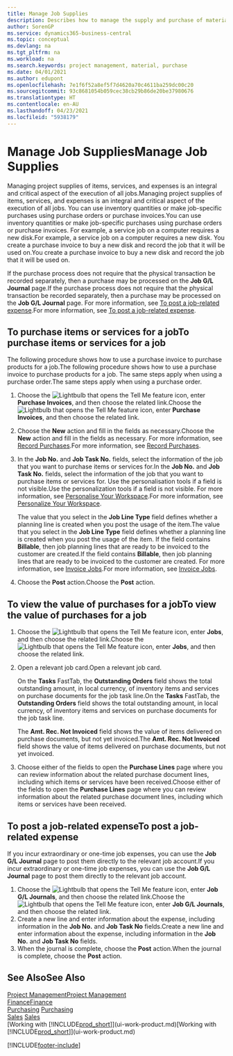 ```yaml
---
title: Manage Job Supplies
description: Describes how to manage the supply and purchase of material and services to jobs.
author: SorenGP
ms.service: dynamics365-business-central
ms.topic: conceptual
ms.devlang: na
ms.tgt_pltfrm: na
ms.workload: na
ms.search.keywords: project management, material, purchase
ms.date: 04/01/2021
ms.author: edupont
ms.openlocfilehash: 7e1f6f52a8ef5f7d4620a70c4611ba259dc00c20
ms.sourcegitcommit: 93c8681054b059cec38cb29b86de20be37980676
ms.translationtype: HT
ms.contentlocale: en-AU
ms.lasthandoff: 04/23/2021
ms.locfileid: "5938179"
---
```

# <a name="manage-job-supplies"></a><span data-ttu-id="5ff7e-103">Manage Job Supplies</span><span class="sxs-lookup"><span data-stu-id="5ff7e-103">Manage Job Supplies</span></span>
<span data-ttu-id="5ff7e-104">Managing project supplies of items, services, and expenses is an integral and critical aspect of the execution of all jobs.</span><span class="sxs-lookup"><span data-stu-id="5ff7e-104">Managing project supplies of items, services, and expenses is an integral and critical aspect of the execution of all jobs.</span></span> <span data-ttu-id="5ff7e-105">You can use inventory quantities or make job-specific purchases using purchase orders or purchase invoices.</span><span class="sxs-lookup"><span data-stu-id="5ff7e-105">You can use inventory quantities or make job-specific purchases using purchase orders or purchase invoices.</span></span> <span data-ttu-id="5ff7e-106">For example, a service job on a computer requires a new disk.</span><span class="sxs-lookup"><span data-stu-id="5ff7e-106">For example, a service job on a computer requires a new disk.</span></span> <span data-ttu-id="5ff7e-107">You create a purchase invoice to buy a new disk and record the job that it will be used on.</span><span class="sxs-lookup"><span data-stu-id="5ff7e-107">You create a purchase invoice to buy a new disk and record the job that it will be used on.</span></span>

<span data-ttu-id="5ff7e-108">If the purchase process does not require that the physical transaction be recorded separately, then a purchase may be processed on the **Job G/L Journal** page.</span><span class="sxs-lookup"><span data-stu-id="5ff7e-108">If the purchase process does not require that the physical transaction be recorded separately, then a purchase may be processed on the **Job G/L Journal** page.</span></span> <span data-ttu-id="5ff7e-109">For more information, see [To post a job-related expense](projects-how-manage-project-supplies.md#to-post-a-job-related-expense).</span><span class="sxs-lookup"><span data-stu-id="5ff7e-109">For more information, see [To post a job-related expense](projects-how-manage-project-supplies.md#to-post-a-job-related-expense).</span></span>

## <a name="to-purchase-items-or-services-for-a-job"></a><span data-ttu-id="5ff7e-110">To purchase items or services for a job</span><span class="sxs-lookup"><span data-stu-id="5ff7e-110">To purchase items or services for a job</span></span>
<span data-ttu-id="5ff7e-111">The following procedure shows how to use a purchase invoice to purchase products for a job.</span><span class="sxs-lookup"><span data-stu-id="5ff7e-111">The following procedure shows how to use a purchase invoice to purchase products for a job.</span></span> <span data-ttu-id="5ff7e-112">The same steps apply when using a purchase order.</span><span class="sxs-lookup"><span data-stu-id="5ff7e-112">The same steps apply when using a purchase order.</span></span>  

1. <span data-ttu-id="5ff7e-113">Choose the ![Lightbulb that opens the Tell Me feature](media/ui-search/search_small.png "Tell me what you want to do") icon, enter **Purchase Invoices**, and then choose the related link.</span><span class="sxs-lookup"><span data-stu-id="5ff7e-113">Choose the ![Lightbulb that opens the Tell Me feature](media/ui-search/search_small.png "Tell me what you want to do") icon, enter **Purchase Invoices**, and then choose the related link.</span></span>  
2. <span data-ttu-id="5ff7e-114">Choose the **New** action and fill in the fields as necessary.</span><span class="sxs-lookup"><span data-stu-id="5ff7e-114">Choose the **New** action and fill in the fields as necessary.</span></span> <span data-ttu-id="5ff7e-115">For more information, see [Record Purchases](purchasing-how-record-purchases.md).</span><span class="sxs-lookup"><span data-stu-id="5ff7e-115">For more information, see [Record Purchases](purchasing-how-record-purchases.md).</span></span>
3. <span data-ttu-id="5ff7e-116">In the **Job No.** and **Job Task No.** fields, select the information of the job that you want to purchase items or services for.</span><span class="sxs-lookup"><span data-stu-id="5ff7e-116">In the **Job No.** and **Job Task No.** fields, select the information of the job that you want to purchase items or services for.</span></span> <span data-ttu-id="5ff7e-117">Use the personalisation tools if a field is not visible.</span><span class="sxs-lookup"><span data-stu-id="5ff7e-117">Use the personalization tools if a field is not visible.</span></span> <span data-ttu-id="5ff7e-118">For more information, see [Personalise Your Workspace](ui-personalization-user.md).</span><span class="sxs-lookup"><span data-stu-id="5ff7e-118">For more information, see [Personalize Your Workspace](ui-personalization-user.md).</span></span>

    <span data-ttu-id="5ff7e-119">The value that you select in the **Job Line Type** field defines whether a planning line is created when you post the usage of the item.</span><span class="sxs-lookup"><span data-stu-id="5ff7e-119">The value that you select in the **Job Line Type** field defines whether a planning line is created when you post the usage of the item.</span></span> <span data-ttu-id="5ff7e-120">If the field contains **Billable**, then job planning lines that are ready to be invoiced to the customer are created.</span><span class="sxs-lookup"><span data-stu-id="5ff7e-120">If the field contains **Billable**, then job planning lines that are ready to be invoiced to the customer are created.</span></span> <span data-ttu-id="5ff7e-121">For more information, see [Invoice Jobs](projects-how-invoice-jobs.md).</span><span class="sxs-lookup"><span data-stu-id="5ff7e-121">For more information, see [Invoice Jobs](projects-how-invoice-jobs.md).</span></span>
4. <span data-ttu-id="5ff7e-122">Choose the **Post** action.</span><span class="sxs-lookup"><span data-stu-id="5ff7e-122">Choose the **Post** action.</span></span>

## <a name="to-view-the-value-of-purchases-for-a-job"></a><span data-ttu-id="5ff7e-123">To view the value of purchases for a job</span><span class="sxs-lookup"><span data-stu-id="5ff7e-123">To view the value of purchases for a job</span></span>
1. <span data-ttu-id="5ff7e-124">Choose the ![Lightbulb that opens the Tell Me feature](media/ui-search/search_small.png "Tell me what you want to do") icon, enter **Jobs**, and then choose the related link.</span><span class="sxs-lookup"><span data-stu-id="5ff7e-124">Choose the ![Lightbulb that opens the Tell Me feature](media/ui-search/search_small.png "Tell me what you want to do") icon, enter **Jobs**, and then choose the related link.</span></span>
2. <span data-ttu-id="5ff7e-125">Open a relevant job card.</span><span class="sxs-lookup"><span data-stu-id="5ff7e-125">Open a relevant job card.</span></span>

    <span data-ttu-id="5ff7e-126">On the **Tasks** FastTab, the **Outstanding Orders** field shows the total outstanding amount, in local currency, of inventory items and services on purchase documents for the job task line.</span><span class="sxs-lookup"><span data-stu-id="5ff7e-126">On the **Tasks** FastTab, the **Outstanding Orders** field shows the total outstanding amount, in local currency, of inventory items and services on purchase documents for the job task line.</span></span>  

    <span data-ttu-id="5ff7e-127">The **Amt. Rec. Not Invoiced** field shows the value of items delivered on purchase documents, but not yet invoiced.</span><span class="sxs-lookup"><span data-stu-id="5ff7e-127">The **Amt. Rec. Not Invoiced** field shows the value of items delivered on purchase documents, but not yet invoiced.</span></span>  
3. <span data-ttu-id="5ff7e-128">Choose either of the fields to open the **Purchase Lines** page where you can review information about the related purchase document lines, including which items or services have been received.</span><span class="sxs-lookup"><span data-stu-id="5ff7e-128">Choose either of the fields to open the **Purchase Lines** page where you can review information about the related purchase document lines, including which items or services have been received.</span></span>

## <a name="to-post-a-job-related-expense"></a><span data-ttu-id="5ff7e-129">To post a job-related expense</span><span class="sxs-lookup"><span data-stu-id="5ff7e-129">To post a job-related expense</span></span>
<span data-ttu-id="5ff7e-130">If you incur extraordinary or one-time job expenses, you can use the **Job G/L Journal** page to post them directly to the relevant job account.</span><span class="sxs-lookup"><span data-stu-id="5ff7e-130">If you incur extraordinary or one-time job expenses, you can use the **Job G/L Journal** page to post them directly to the relevant job account.</span></span>

1. <span data-ttu-id="5ff7e-131">Choose the ![Lightbulb that opens the Tell Me feature](media/ui-search/search_small.png "Tell me what you want to do") icon, enter **Job G/L Journals**, and then choose the related link.</span><span class="sxs-lookup"><span data-stu-id="5ff7e-131">Choose the ![Lightbulb that opens the Tell Me feature](media/ui-search/search_small.png "Tell me what you want to do") icon, enter **Job G/L Journals**, and then choose the related link.</span></span>  
2. <span data-ttu-id="5ff7e-132">Create a new line and enter information about the expense, including information in the **Job No.** and **Job Task No** fields.</span><span class="sxs-lookup"><span data-stu-id="5ff7e-132">Create a new line and enter information about the expense, including information in the **Job No.** and **Job Task No** fields.</span></span>  
3. <span data-ttu-id="5ff7e-133">When the journal is complete, choose the **Post** action.</span><span class="sxs-lookup"><span data-stu-id="5ff7e-133">When the journal is complete, choose the **Post** action.</span></span>

## <a name="see-also"></a><span data-ttu-id="5ff7e-134">See Also</span><span class="sxs-lookup"><span data-stu-id="5ff7e-134">See Also</span></span>
[<span data-ttu-id="5ff7e-135">Project Management</span><span class="sxs-lookup"><span data-stu-id="5ff7e-135">Project Management</span></span>](projects-manage-projects.md)  
[<span data-ttu-id="5ff7e-136">Finance</span><span class="sxs-lookup"><span data-stu-id="5ff7e-136">Finance</span></span>](finance.md)  
<span data-ttu-id="5ff7e-137">[Purchasing](purchasing-manage-purchasing.md)       </span><span class="sxs-lookup"><span data-stu-id="5ff7e-137">[Purchasing](purchasing-manage-purchasing.md)       </span></span>  
<span data-ttu-id="5ff7e-138">[Sales](sales-manage-sales.md)    </span><span class="sxs-lookup"><span data-stu-id="5ff7e-138">[Sales](sales-manage-sales.md)    </span></span>  
<span data-ttu-id="5ff7e-139">[Working with [!INCLUDE[prod_short](includes/prod_short.md)]](ui-work-product.md)</span><span class="sxs-lookup"><span data-stu-id="5ff7e-139">[Working with [!INCLUDE[prod_short](includes/prod_short.md)]](ui-work-product.md)</span></span>  


[!INCLUDE[footer-include](includes/footer-banner.md)]
